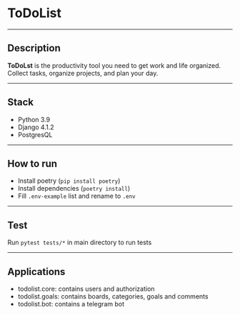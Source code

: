 # ToDoList
___
## Description
**ToDoLst** is the productivity tool you need to get work and life organized. Collect tasks, organize projects, and 
plan 
your day.
___
## Stack
- Python 3.9
- Django 4.1.2
- PostgresQL
___
## How to run
- Install poetry (`pip install poetry`)
- Install dependencies (`poetry install`)
- Fill `.env-example` list and rename to `.env`
---
## Test
Run `pytest tests/*` in main directory to run tests

---
## Applications
- todolist.core: contains users and authorization
- todolist.goals: contains boards, categories, goals and comments
- todolist.bot: contains a telegram bot


[//]: # (## [![Typing SVG]&#40;https://readme-typing-svg.herokuapp.com?color=%2336BCF7&lines=DESCRIPTION&#41;]&#40;https://git.io/typing-svg&#41;)